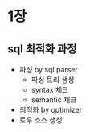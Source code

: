 # 1장 
## sql 최적화 과정 
- 파싱 by sql parser
  - 파싱 트리 생성
  - syntax 체크
  - semantic 체크 
- 최적화 by optimizer
- 로우 소스 생성
